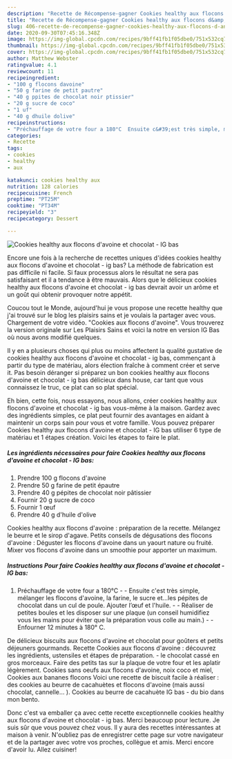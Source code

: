 ```yaml
---
description: "Recette de Récompense-gagner Cookies healthy aux flocons d&amp;#39;avoine et chocolat - IG bas"
title: "Recette de Récompense-gagner Cookies healthy aux flocons d&amp;#39;avoine et chocolat - IG bas"
slug: 406-recette-de-recompense-gagner-cookies-healthy-aux-flocons-d-and-39-avoine-et-chocolat-ig-bas
date: 2020-09-30T07:45:16.348Z
image: https://img-global.cpcdn.com/recipes/9bff41fb1f05dbe0/751x532cq70/cookies-healthy-aux-flocons-davoine-et-chocolat-ig-bas-photo-principale-de-la-recette.jpg
thumbnail: https://img-global.cpcdn.com/recipes/9bff41fb1f05dbe0/751x532cq70/cookies-healthy-aux-flocons-davoine-et-chocolat-ig-bas-photo-principale-de-la-recette.jpg
cover: https://img-global.cpcdn.com/recipes/9bff41fb1f05dbe0/751x532cq70/cookies-healthy-aux-flocons-davoine-et-chocolat-ig-bas-photo-principale-de-la-recette.jpg
author: Matthew Webster
ratingvalue: 4.1
reviewcount: 11
recipeingredient:
- "100 g flocons davoine"
- "50 g farine de petit pautre"
- "40 g ppites de chocolat noir ptissier"
- "20 g sucre de coco"
- "1 uf"
- "40 g dhuile dolive"
recipeinstructions:
- "Préchauffage de votre four a 180°C  Ensuite c&#39;est très simple, mélanger les flocons d&#39;avoine, la farine, le sucre et...les pépites de chocolat dans un cul de poule. Ajouter l’œuf et l&#39;huile.  Réaliser de petites boules et les disposer sur une plaque (un conseil humidifiez vous les mains pour éviter que la préparation vous colle au main.)  Enfourner 12 minutes à 180° C."
categories:
- Recette
tags:
- cookies
- healthy
- aux

katakunci: cookies healthy aux 
nutrition: 128 calories
recipecuisine: French
preptime: "PT25M"
cooktime: "PT34M"
recipeyield: "3"
recipecategory: Dessert

---
```



![Cookies healthy aux flocons d&#39;avoine et chocolat - IG bas](https://img-global.cpcdn.com/recipes/9bff41fb1f05dbe0/751x532cq70/cookies-healthy-aux-flocons-davoine-et-chocolat-ig-bas-photo-principale-de-la-recette.jpg)

Encore une fois à la recherche de recettes uniques d'idées cookies healthy aux flocons d&#39;avoine et chocolat - ig bas? La méthode de fabrication est pas difficile ni facile. Si faux processus alors le résultat ne sera pas satisfaisant et il a tendance à être mauvais. Alors que le délicieux cookies healthy aux flocons d&#39;avoine et chocolat - ig bas devrait avoir un arôme et un goût qui obtenir provoquer notre appétit.

Coucou tout le Monde, aujourd&#39;hui je vous propose une recette healthy que j&#39;ai trouvé sur le blog les plaisirs sains et je voulais la partager avec vous. Chargement de votre vidéo. &#34;Cookies aux flocons d&#39;avoine&#34;. Vous trouverez la version originale sur Les Plaisirs Sains et voici la notre en version IG Bas où nous avons modifié quelques.

Il y en a plusieurs choses qui plus ou moins affectent la qualité gustative de cookies healthy aux flocons d&#39;avoine et chocolat - ig bas, commençant à partir du type de matériau, alors élection fraîche à comment créer et serve it. Pas besoin déranger si préparez un bon cookies healthy aux flocons d&#39;avoine et chocolat - ig bas délicieux dans house, car tant que vous connaissez le truc, ce plat can so plat spécial.


Eh bien, cette fois, nous essayons, nous allons, créer cookies healthy aux flocons d&#39;avoine et chocolat - ig bas vous-même à la maison. Gardez avec des ingrédients simples, ce plat peut fournir des avantages en aidant à maintenir un corps sain pour vous et votre famille. Vous pouvez préparer Cookies healthy aux flocons d&#39;avoine et chocolat - IG bas utiliser 6 type de matériau et 1 étapes création. Voici les étapes to faire le plat.

<!--inarticleads1-->

##### Les ingrédients nécessaires pour faire Cookies healthy aux flocons d&#39;avoine et chocolat - IG bas:

1. Prendre 100 g flocons d&#39;avoine
1. Prendre 50 g farine de petit épautre
1. Prendre 40 g pépites de chocolat noir pâtissier
1. Fournir 20 g sucre de coco
1. Fournir 1 œuf
1. Prendre 40 g d&#39;huile d&#39;olive


Cookies healthy aux flocons d&#39;avoine : préparation de la recette. Mélangez le beurre et le sirop d&#39;agave. Petits conseils de dégusations des flocons d&#39;avoine : Déguster les flocons d&#39;avoine dans un yaourt nature ou fruité. Mixer vos flocons d&#39;avoine dans un smoothie pour apporter un maximum. 

<!--inarticleads2-->

##### Instructions Pour faire Cookies healthy aux flocons d&#39;avoine et chocolat - IG bas:

1. Préchauffage de votre four a 180°C -  - Ensuite c&#39;est très simple, mélanger les flocons d&#39;avoine, la farine, le sucre et...les pépites de chocolat dans un cul de poule. Ajouter l’œuf et l&#39;huile. -  - Réaliser de petites boules et les disposer sur une plaque (un conseil humidifiez vous les mains pour éviter que la préparation vous colle au main.) -  - Enfourner 12 minutes à 180° C.


De délicieux biscuits aux flocons d&#39;avoine et chocolat pour goûters et petits déjeuners gourmands. Recette Cookies aux flocons d&#39;avoine : découvrez les ingrédients, ustensiles et étapes de préparation. - le chocolat cassé en gros morceaux. Faire des petits tas sur la plaque de votre four et les aplatir légèrement. Cookies sans oeufs aux flocons d&#39;avoine, noix coco et miel, Cookies aux bananes flocons Voici une recette de biscuit facile à réaliser : des cookies au beurre de cacahuètes et flocons d&#39;avoine (mais aussi chocolat, cannelle… ). Cookies au beurre de cacahuète IG bas - du bio dans mon bento. 


Donc c'est va emballer ça avec cette recette exceptionnelle cookies healthy aux flocons d&#39;avoine et chocolat - ig bas. Merci beaucoup pour lecture. Je suis sûr que vous pouvez chez vous. Il y aura des recettes  intéressantes at maison à venir. N'oubliez pas de enregistrer cette page sur votre navigateur et de la partager avec votre vos proches, collègue et amis. Merci encore d'avoir lu. Allez cuisiner!
